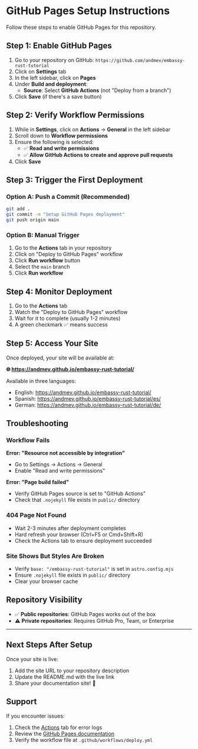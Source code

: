 # GitHub Pages Setup Instructions

Follow these steps to enable GitHub Pages for this repository.

## Step 1: Enable GitHub Pages

1. Go to your repository on GitHub: `https://github.com/andmev/embassy-rust-tutorial`
2. Click on **Settings** tab
3. In the left sidebar, click on **Pages**
4. Under **Build and deployment**:
   - **Source**: Select **GitHub Actions** (not "Deploy from a branch")
5. Click **Save** (if there's a save button)

## Step 2: Verify Workflow Permissions

1. While in **Settings**, click on **Actions** → **General** in the left sidebar
2. Scroll down to **Workflow permissions**
3. Ensure the following is selected:
   - ✅ **Read and write permissions**
   - ✅ **Allow GitHub Actions to create and approve pull requests**
4. Click **Save**

## Step 3: Trigger the First Deployment

### Option A: Push a Commit (Recommended)
```bash
git add .
git commit -m "Setup GitHub Pages deployment"
git push origin main
```

### Option B: Manual Trigger
1. Go to the **Actions** tab in your repository
2. Click on "Deploy to GitHub Pages" workflow
3. Click **Run workflow** button
4. Select the `main` branch
5. Click **Run workflow**

## Step 4: Monitor Deployment

1. Go to the **Actions** tab
2. Watch the "Deploy to GitHub Pages" workflow
3. Wait for it to complete (usually 1-2 minutes)
4. A green checkmark ✅ means success

## Step 5: Access Your Site

Once deployed, your site will be available at:

**🌐 https://andmev.github.io/embassy-rust-tutorial/**

Available in three languages:
- English: https://andmev.github.io/embassy-rust-tutorial/
- Spanish: https://andmev.github.io/embassy-rust-tutorial/es/
- German: https://andmev.github.io/embassy-rust-tutorial/de/

## Troubleshooting

### Workflow Fails

**Error: "Resource not accessible by integration"**
- Go to Settings → Actions → General
- Enable "Read and write permissions"

**Error: "Page build failed"**
- Verify GitHub Pages source is set to "GitHub Actions"
- Check that `.nojekyll` file exists in `public/` directory

### 404 Page Not Found

- Wait 2-3 minutes after deployment completes
- Hard refresh your browser (Ctrl+F5 or Cmd+Shift+R)
- Check the Actions tab to ensure deployment succeeded

### Site Shows But Styles Are Broken

- Verify `base: "/embassy-rust-tutorial"` is set in `astro.config.mjs`
- Ensure `.nojekyll` file exists in `public/` directory
- Clear your browser cache

## Repository Visibility

- ✅ **Public repositories**: GitHub Pages works out of the box
- ⚠️ **Private repositories**: Requires GitHub Pro, Team, or Enterprise

---

## Next Steps After Setup

Once your site is live:
1. Add the site URL to your repository description
2. Update the README.md with the live link
3. Share your documentation site! 🎉

## Support

If you encounter issues:
1. Check the [Actions](https://github.com/andmev/embassy-rust-tutorial/actions) tab for error logs
2. Review the [GitHub Pages documentation](https://docs.github.com/en/pages)
3. Verify the workflow file at `.github/workflows/deploy.yml`
